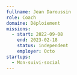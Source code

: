 ```yaml
---
fullname: Jean Daroussin
role: Coach
domaine: Déploiement
missions:
  - start: 2022-09-08
    end: 2023-02-18
    status: independent
    employer: Octo
startups:
  - Mon-suivi-social
---
```


